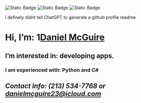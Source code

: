 ![Static Badge](https://img.shields.io/badge/Main%20Languages%3A-red) ![Static Badge](https://img.shields.io/badge/C%23-green) ![Static Badge](https://img.shields.io/badge/Python-4584b6) 

I definely didnt tell ChatGPT to generate a github profile readme

# Hi, I’m: 1[Daniel McGuire](@DanielLMcGuire)
## I’m interested in: developing apps.
### I am experienced with: Python and C#
## ***Contact Info: (213) 534-7768 or danielmcguire23@icloud.com***

<!---
DanielLMcGuire/DanielLMcGuire is a ✨ special ✨ repository because its `README.md` (this file) appears on your GitHub profile.
You can click the Preview link to take a look at your changes.
--->
